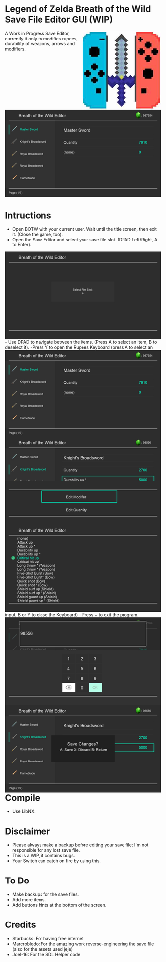 # Legend of Zelda Breath of the Wild Save File Editor GUI (WIP)

<img style="float: right;" src="meta/icon.jpg">

A Work in Progress Save Editor, currently it only to modifies rupees, durability of weapons, arrows and modifiers. 

<img style="float: center;" src="screenshots/ss (2).jpg"> 


# Intructions

- Open BOTW with your current user. Wait until the title screen, then exit it. (Close the game, too).
- Open the Save Editor and select your save file slot. (DPAD Left/Right, A to Enter).
<img style="float: right;" src="screenshots/ss (1).jpg"> 
- Use DPAD to navigate between the items. (Press A to select an item, B to deselect it). 
<img style="float: right;" src="screenshots/ss (2).jpg">
<img style="float: right;" src="screenshots/ss (4).jpg"> 
<img style="float: right;" src="screenshots/ss (5).jpg"> 
-Press Y to open the Rupees Keyboard (press A to select an input, B or Y to close the Keyboard)
<img style="float: right;" src="screenshots/ss (3).jpg"> 
- Press + to exit the program.
<img style="float: right;" src="screenshots/ss (6).jpg"> 


# Compile

- Use LibNX.

# Disclaimer

- Please always make a backup before editing your save file; I'm not responsible for any lost save file.  
- This is a WIP, it contains bugs.
- Your Switch can catch on fire by using this.   

# To Do

- Make backups for the save files.  
- Add more items.   
- Add buttons hints at the bottom of the screen.

# Credits

- Starbucks:   For having free internet
- Marcrobledo: For the amazing work reverse-engineering the save file (also for the assets used jeje)
- Joel-16:     For the SDL Helper code







